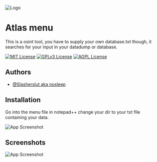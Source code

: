 
![Logo](https://cdn.discordapp.com/attachments/1346534998131347507/1348678710168916131/AtlasV1.png?ex=67d0566d&is=67cf04ed&hm=6a207f1d285d6a51351f4eb37f46160c65a54ed9305dd578bb03ad0009c317d1&)


# Atlas menu

This is a osint tool, you have to supply your own database.txt though, it searches for your input in your datadump or database.

[![MIT License](https://img.shields.io/badge/License-MIT-green.svg)](https://choosealicense.com/licenses/mit/)
[![GPLv3 License](https://img.shields.io/badge/License-GPL%20v3-yellow.svg)](https://opensource.org/licenses/)
[![AGPL License](https://img.shields.io/badge/license-AGPL-blue.svg)](http://www.gnu.org/licenses/agpl-3.0)


## Authors

- [@Slasherslut aka nosleep](https://github.com/slasherslut)


## Installation

  Go into the menu file in notepad++
  change your dir to your txt file containing your data.

![App Screenshot](https://cdn.discordapp.com/attachments/1346534998131347507/1348678919955419176/image.png?ex=67d0569f&is=67cf051f&hm=424e18367e87ad758eab5cc62ad4a80e2157e4e0175b0a452d3d0d0fee9ecabf&)

  
## Screenshots

![App Screenshot](https://cdn.discordapp.com/attachments/1346534998131347507/1348677431883599872/image.png?ex=67d0553c&is=67cf03bc&hm=25aeb0892b5835af5bb5a1f5ae1bda27d7794dd5c4c1a0e542f8f66fa3c932d2&)


